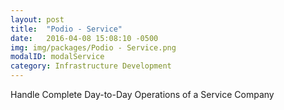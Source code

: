 ```yaml
---
layout: post
title:  "Podio - Service"
date:   2016-04-08 15:08:10 -0500
img: img/packages/Podio - Service.png
modalID: modalService
category: Infrastructure Development
---
```

Handle Complete Day-to-Day Operations of a Service Company
<form action="" method="POST">
  <script
    src="https://checkout.stripe.com/checkout.js" class="stripe-button"
    data-key="pk_test_0bYeSMBVCys5lM37uFp4p5Yn"
    data-amount="200000"
    data-name="Podio - Service"
    data-description="Handle Complete Day-to-Day Operations of a Service Company"
    data-image="/img/128x128.png"
    data-locale="auto">
  </script>
</form>